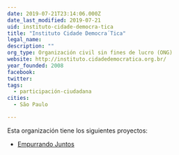 ```yaml
---
date: 2019-07-21T23:14:06.000Z
date_last_modified: 2019-07-21
uid: instituto-cidade-democra-tica
title: "Instituto Cidade Democra´Tica"
legal_name: 
description: ""
org_type: Organización civil sin fines de lucro (ONG)
website: http://instituto.cidadedemocratica.org.br/
year_founded: 2008
facebook: 
twitter: 
tags:
  - participación-ciudadana
cities: 
  - São Paulo

---
```


Esta organización tiene los siguientes proyectos:

- [Empurrando Juntos](/i/empurrando-juntos.html)
